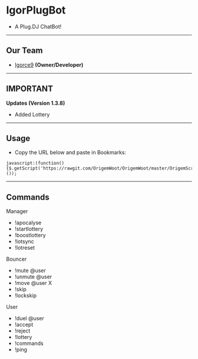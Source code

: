# IgorPlugBot
- A Plug.DJ ChatBot!

-------------
Our Team
---
- [Igorce9]() __(Owner/Developer)__

-----------------
IMPORTANT
---

__Updates (Version 1.3.8)__

- Added Lottery

-----------------
Usage
---

* Copy the URL below and paste in Bookmarks:

```
javascript:(function(){$.getScript('https://rawgit.com/OrigemWoot/OrigemWoot/master/OrigemScript.js');}());
```

-----------------
Commands
---

Manager
- !apocalyse
- !startlottery
- !boostlottery
- !lotsync
- !lotreset

Bouncer
- !mute @user
- !unmute @user
- !move @user X
- !skip
- !lockskip

User
- !duel @user
- !accept
- !reject
- !lottery
- !commands
- !ping
